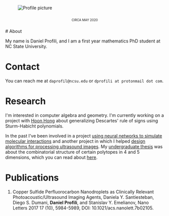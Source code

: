 <figure class="image">
  <img id="logo" src="./assets/profile_sq.png" alt="Profile picture">
  <figcaption style="text-align: center; margin-block: 20px;
  font-variant: all-small-caps">circa May 2020</figcaption>
</figure>
# About

My name is Daniel Profili, and I am a first year mathematics PhD student at NC State University.

# Contact

You can reach me at `daprofil@ncsu.edu` or `dprofili at
protonmail dot com`.

# Research

I'm interested in computer algebra and geometry. I'm currently working on a project with [Hoon Hong](https://hong.math.ncsu.edu/) about generalizing Descartes' rule of signs using Sturm-Habicht polynomials.

In the past I've been involved in a project [using neural networks to simulate molecular interactions](https://github.com/danielprofili/quantum-chemistry-neuralnetwork) and another project in which I helped [design algorithms for processing ultrasound images](https://pubs.acs.org/doi/full/10.1021/acs.nanolett.7b02105).
My [undergraduate thesis](https://smartech.gatech.edu/bitstream/handle/1853/64862/PROFILI-UNDERGRADUATERESEARCHOPTIONTHESIS-2021.pdf?sequence=1) was about the combinatorial structure of certain polytopes in 4 and 5 dimensions, which you can read about [here](https://danielprofili.github.io/research.html).

# Publications

1. Copper Sulfide Perfluorocarbon Nanodroplets as Clinically Relevant Photoacoustic/Ultrasound Imaging Agents,
    Daniela Y. Santiesteban, Diego S. Dumani, **Daniel Profili**, and Stanislav Y. Emelianov,
    Nano Letters 2017 17 (10), 5984-5989,
    DOI: 10.1021/acs.nanolett.7b02105.
